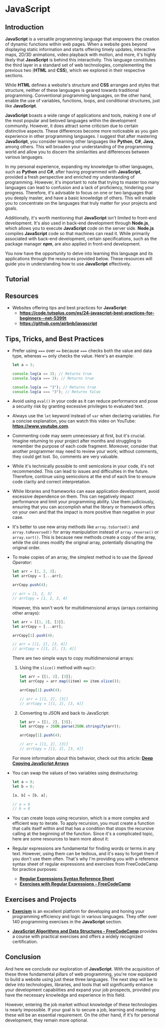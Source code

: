 # JavaScript

## Introduction

**JavaScript** is a versatile programming language that empowers the creation of dynamic functions within web pages. When a website goes beyond displaying static information and starts offering timely updates, interactive maps, 2D/3D animations, video playback with motion, and more, it's highly likely that **JavaScript** is behind this interactivity. This language constitutes the third layer in a standard set of web technologies, complementing the previous two (**HTML** and **CSS**), which we explored in their respective sections.

While **HTML** defines a website's structure and **CSS** arranges and styles that structure, neither of these languages is geared towards traditional programming. Conventional programming languages, on the other hand, enable the use of variables, functions, loops, and conditional structures, just like **JavaScript**.

**JavaScript** boasts a wide range of applications and tools, making it one of the most popular and beloved languages within the development community. However, it does attract some criticism due to certain distinctive aspects. These differences become more noticeable as you gain experience in other programming languages. I suggest that after mastering **JavaScript**, you consider learning other languages like **Python**, **C#**, **Java**, among others. This will broaden your understanding of the programming world and allow you to discern the similarities and differences between various languages.

In my personal experience, expanding my knowledge to other languages, such as **Python** and **C#**, after having programmed with **JavaScript**, provided a fresh perspective and enriched my understanding of programming. However, it's important to note that trying to master too many languages can lead to confusion and a lack of proficiency, hindering your progress. Therefore, it's advisable to focus on one or two languages that you deeply master, and have a basic knowledge of others. This will enable you to concentrate on the languages that truly matter for your projects and goals.

Additionally, it's worth mentioning that **JavaScript** isn't limited to front-end development. It's also used in back-end development through **Node.js**, which allows you to execute **JavaScript** code on the server side. **Node.js** compiles **JavaScript** code so that machines can read it. While primarily associated with back-end development, certain specifications, such as the package manager **npm**, are also applied in front-end development.

You now have the opportunity to delve into learning this language and its applications through the resources provided below. These resources will guide you in understanding how to use **JavaScript** effectively.

## Tutorial

<!-- Add a Video tutorial -->

## Resources

-   Websites offering tips and best practices for **JavaScript**:
    -   **https://code.tutsplus.com/es/24-javascript-best-practices-for-beginners--net-5399t**
    -   **https://github.com/airbnb/javascript**

## Tips, Tricks, and Best Practices

-   Prefer using `===` over `==` because `===` checks both the value and data type, whereas `==` only checks the value. Here's an example:

    ```javascript
    let a = 3;

    console.log(a == 3); // Returns true
    console.log(a === 3); // Returns true

    console.log(a == "3"); // Returns true
    console.log(a === "3"); // Returns false
    ```

-   Avoid using `eval()` in your code as it can reduce performance and pose a security risk by granting excessive privileges to evaluated text.

-   Always use the `let` keyword instead of `var` when declaring variables. For a concise explanation, you can watch this video on YouTube: **https://www.youtube.com**.

-   Commenting code may seem unnecessary at first, but it's crucial. Imagine returning to your project after months and struggling to remember the purpose of each code fragment. Moreover, consider that another programmer may need to review your work; without comments, they could get lost. So, comments are very valuable.

-   While it's technically possible to omit semicolons in your code, it's not recommended. This can lead to issues and difficulties in the future. Therefore, continue using semicolons at the end of each line to ensure code clarity and correct interpretation.

-   While libraries and frameworks can ease application development, avoid excessive dependence on them. This can negatively impact performance and limit your programming ability. Use them judiciously, ensuring that you can accomplish what the library or framework offers on your own and that the impact is more positive than negative in your case.

-   It's better to use new array methods like `array.toSorted()` and `array.toReversed()` for array manipulation instead of `array.reverse()` or `array.sort()`. This is because new methods create a copy of the array, while the old ones modify the original array, potentially disrupting the original order.

-   To make copies of an array, the simplest method is to use the _Spread Operator_:

    ```js
    let arr = [1, 2, 3];
    let arrCopy = [...arr];

    arrCopy.push(4);

    // arr = [1, 2, 3]
    // arrCopy = [1, 2, 3, 4]
    ```

    However, this won't work for multidimensional arrays (arrays containing other arrays):

    ```js
    let arr = [[1, 2], [3]];
    let arrCopy = [...arr];

    arrCopy[1].push(4);

    // arr = [[1, 2], [3, 4]]
    // arrCopy = [[1, 2], [3, 4]]
    ```

    There are two simple ways to copy multidimensional arrays:

    1. Using the `slice()` method with `map()`:

        ```js
        let arr = [[1, 2], [3]];
        let arrCopy = arr.map((item) => item.slice());

        arrCopy[1].push(4);

        // arr = [[1, 2], [3]]
        // arrCopy = [[1, 2], [3, 4]]
        ```

    2. Converting to JSON and back to JavaScript:

        ```js
        let arr = [[1, 2], [3]];
        let arrCopy = JSON.parse(JSON.stringify(arr));

        arrCopy[1].push(4);

        // arr = [[1, 2], [3]]
        // arrCopy = [[1, 2], [3, 4]]
        ```

    For more information about this behavior, check out this article: **[Deep Copying JavaScript Arrays](https://medium.com/@ziyoshams/deep-copying-javascript-arrays-4d5fc45a6e3e)**

-   You can swap the values of two variables using destructuring:

    ```js
    let a = 8;
    let b = 6;

    [a, b] = [b, a];

    // a = 6
    // b = 8
    ```

-   You can create loops using recursion, which is a more complex and efficient way to iterate. To apply recursion, you must create a function that calls itself within and that has a condition that stops the recursive calling at the beginning of the function. Since it's a complicated topic, here are some resources to learn more about it:

      <!-- Add video about recursion -->

-   Regular expressions are fundamental for finding words or terms in any text. However, using them can be tedious, and it's easy to forget them if you don't use them often. That's why I'm providing you with a reference syntax sheet of regular expressions and exercises from FreeCodeCamp for practice purposes:

    -   **[Regular Expressions Syntax Reference Sheet](https://developer.mozilla.org/es/docs/Web/JavaScript/Guide/Regular_expressions/Cheatsheet)**
    -   **[Exercises with Regular Expressions - FreeCodeCamp](https://www.freecodecamp.org/learn/javascript-algorithms-and-data-structures/#regular-expressions)**

## Exercises and Projects

-   **[Exercism](https://exercism.org)** is an excellent platform for developing and honing your programming efficiency and logic in various languages. They offer over 140 programming exercises in the **JavaScript** section.

-   **[JavaScript Algorithms and Data Structures - FreeCodeCamp](https://www.freecodecamp.org/learn/javascript-algorithms-and-data-structures/)** provides a course with practical exercises and offers a widely recognized certification.

## Conclusion

And here we conclude our exploration of **JavaScript**. With the acquisition of these three fundamental pillars of web programming, you're now equipped to build a website using just these three languages. The next step will be to delve into technologies, libraries, and tools that will significantly enhance your development capabilities and expand your job prospects, provided you have the necessary knowledge and experience in this field.

However, entering the job market without knowledge of these technologies is nearly impossible. If your goal is to secure a job, learning and mastering these will be an essential requirement. On the other hand, if it's for personal development, they remain more optional.
